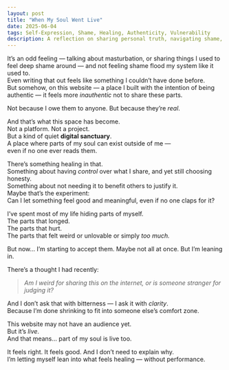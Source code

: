 ```yaml
---
layout: post
title: "When My Soul Went Live"
date: 2025-06-04
tags: Self-Expression, Shame, Healing, Authenticity, Vulnerability
description: A reflection on sharing personal truth, navigating shame, and the quiet power of expressing the soul through a website no one may ever read.
---
```


It’s an odd feeling — talking about masturbation, or sharing things I used to feel deep shame around — and not feeling shame flood my system like it used to.  
Even writing that out feels like something I couldn’t have done before.  
But somehow, on this website — a place I built with the intention of being authentic — it feels more *inauthentic* not to share these parts.

Not because I owe them to anyone. But because they’re *real*.

And that’s what this space has become.  
Not a platform. Not a project.  
But a kind of quiet **digital sanctuary**.  
A place where parts of my soul can exist outside of me —  
even if no one ever reads them.

There’s something healing in that.  
Something about having *control* over what I share, and yet still choosing honesty.  
Something about not needing it to benefit others to justify it.  
Maybe that’s the experiment:  
Can I let something feel good and meaningful, even if no one claps for it?

I’ve spent most of my life hiding parts of myself.  
The parts that longed.  
The parts that hurt.  
The parts that felt weird or unlovable or simply *too much.*

But now… I’m starting to accept them. Maybe not all at once. But I’m leaning in.

There’s a thought I had recently:  
> *Am I weird for sharing this on the internet, or is someone stranger for judging it?*

And I don’t ask that with bitterness — I ask it with *clarity*.  
Because I’m done shrinking to fit into someone else’s comfort zone.

This website may not have an audience yet.  
But it’s *live*.  
And that means… part of my soul is live too.

It feels right. It feels good. And I don’t need to explain why.  
I’m letting myself lean into what feels healing — without performance.  